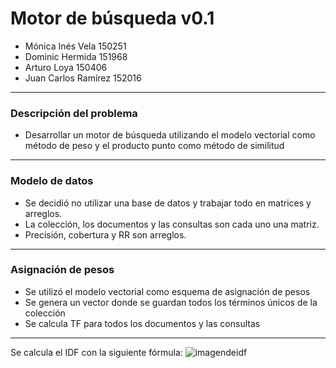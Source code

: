 # Motor de búsqueda v0.1

- Mónica Inés Vela     150251
- Dominic Hermida      151968
- Arturo Loya          150406
- Juan Carlos Ramírez	 152016

---

### Descripción del problema

- Desarrollar un motor de búsqueda utilizando el modelo vectorial como método de peso y el producto punto como método de similitud

---

### Modelo de datos

- Se decidió no utilizar una base de datos y trabajar todo en matrices y arreglos.
- La colección, los documentos y las consultas son cada uno una matriz.
- Precisión, cobertura y RR son arreglos.

---

### Asignación de pesos

- Se utilizó el modelo vectorial como esquema de asignación de pesos
- Se genera un vector donde se guardan todos los términos únicos de la colección
- Se calcula TF para todos los documentos y las consultas

---

Se calcula el IDF con la siguiente fórmula: 
![imagendeidf](https://raw.githubusercontent.com/monicavelaje/BuscadorRI/master/idf.PNG)

